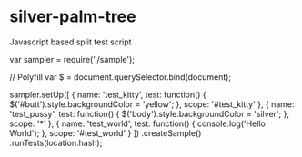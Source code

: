 # silver-palm-tree
Javascript based split test script

var sampler = require('./sample');

// Polyfill
var $ = document.querySelector.bind(document);

sampler.setUp([
    {
        name: 'test_kitty', test: function() {
            $('#butt').style.backgroundColor = 'yellow'; 
        }, scope: '#test_kitty'
    },
    {
        name: 'test_pussy', test: function() {
            $('body').style.backgroundColor = 'silver';
        }, scope: '*'
    },
    {
        name: 'test_world', test: function() {
            console.log('Hello World');
        }, scope: '#test_world'
    }
])
    .createSample()
    .runTests(location.hash);
